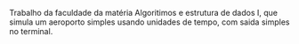 Trabalho da faculdade da matéria Algoritimos e estrutura de dados I, que simula um aeroporto simples usando unidades de tempo, com saida simples no terminal.
